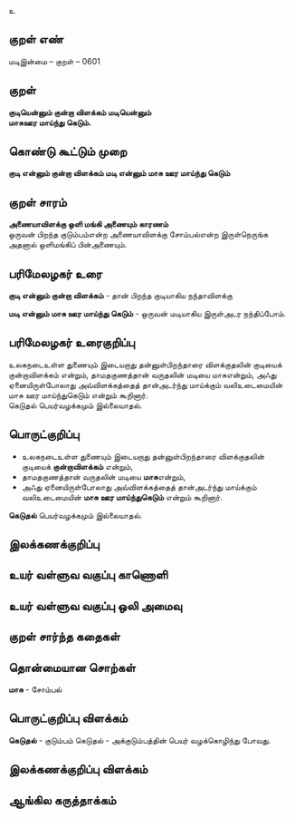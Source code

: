 உ

## குறள் எண் 

மடிஇன்மை  – குறள் – 0601  

## குறள் 

**குடியென்னும் குன்றா விளக்கம் மடியென்னும்  
மாசுஊர மாய்ந்து கெடும்.**  

## கொண்டு கூட்டும் முறை

**குடி என்னும் குன்றா விளக்கம் மடி என்னும் மாசு ஊர மாய்ந்து கெடும்**

## குறள் சாரம் 

**அணையாவிளக்கு ஒளி மங்கி அணையும் காரணம்**  
ஒருவன் பிறந்த குடும்பம்என்ற அணையாவிளக்கு சோம்பல்என்ற இருள்நெருங்க அதனால் ஒளிமங்கிப் பின்அணையும்.  

## பரிமேலழகர் உரை

**குடி என்னும் குன்றா விளக்கம்** - தான் பிறந்த குடியாகிய நந்தாவிளக்கு  

**மடி என்னும் மாசு ஊர மாய்ந்து கெடும்** - ஒருவன் மடியாகிய இருள்அடர நந்திப்போம். 

## பரிமேலழகர் உரைகுறிப்பு   

உலகநடைஉள்ள துணையும் இடையறாது தன்னுள்பிறந்தாரை விளக்குதலின் குடியைக் குன்றாவிளக்கம் என்றும், தாமதகுணத்தான் வருதலின் மடியை மாசுஎன்றும், அஃது ஏனையிருள்போலாது அவ்விளக்கத்தைத் தான்அடர்ந்து மாய்க்கும் வலிஉடைமையின் மாசு ஊர மாய்ந்துகெடும் என்றும் கூறினார்.  
கெடுதல்  பெயர்வழக்கமும் இல்லையாதல்.    

## பொருட்குறிப்பு 

* உலகநடைஉள்ள துணையும் இடையறாது தன்னுள்பிறந்தாரை விளக்குதலின் குடியைக் **குன்றாவிளக்கம்** என்றும்,   
* தாமதகுணத்தான் வருதலின் மடியை **மாசு**என்றும்,  
* அஃது ஏனையிருள்போலாது அவ்விளக்கத்தைத் தான்அடர்ந்து மாய்க்கும் வலிஉடைமையின் **மாசு ஊர மாய்ந்துகெடும்** என்றும் கூறினார்.    

**கெடுதல்**  பெயர்வழக்கமும் இல்லையாதல்.    

## இலக்கணக்குறிப்பு  


## உயர் வள்ளுவ வகுப்பு காணொளி


## உயர் வள்ளுவ வகுப்பு ஒலி அமைவு 

 
## குறள் சார்ந்த கதைகள் 


## தொன்மையான சொற்கள்

**மாசு** - சோம்பல்   

## பொருட்குறிப்பு விளக்கம்

**கெடுதல்** - குடும்பம் கெடுதல் - அக்குடும்பத்தின் பெயர் வழக்கொழிந்து போவது.  

## இலக்கணக்குறிப்பு விளக்கம்


## ஆங்கில கருத்தாக்கம் 


